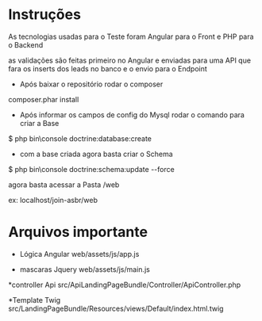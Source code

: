 Instruções 
========================

As tecnologias usadas para o Teste foram Angular para o Front e PHP para o Backend

as validações são feitas primeiro no Angular e enviadas para uma API que fara os inserts dos leads no banco 
 e o envio para o Endpoint

* Após baixar o repositório rodar o composer 

composer.phar install 

* Após informar os campos de config do Mysql rodar o comando para criar a Base

$ php bin\console doctrine:database:create

* com a base criada agora basta criar o Schema 

$ php bin\console doctrine:schema:update --force

agora basta acessar a Pasta /web

ex: localhost/join-asbr/web

Arquivos importante  
========================

* Lógica Angular
web/assets/js/app.js 

* mascaras Jquery
web/assets/js/main.js 

*controller Api
src/ApiLandingPageBundle/Controller/ApiController.php

*Template Twig
src/LandingPageBundle/Resources/views/Default/index.html.twig